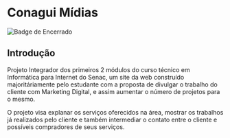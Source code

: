 # Conagui Mídias
![Badge de Encerrado](https://img.shields.io/badge/status-Encerrado-red)

## Introdução
Projeto Integrador dos primeiros 2 módulos do curso técnico em Informática para Internet do Senac, um site da web construído majoritáriamente pelo estudante com a proposta de divulgar o trabalho do cliente com Marketing Digital, e assim aumentar o número de projetos para o mesmo. 

O projeto visa explanar os serviços oferecidos na área, mostrar os trabalhos já realizados pelo cliente e também intermediar o contato entre o cliente e possíveis compradores de seus serviços.

